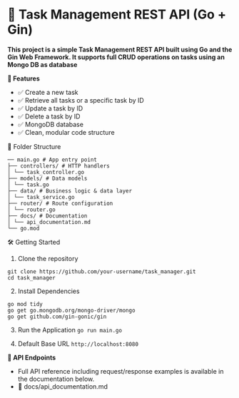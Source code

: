 # 📝 Task Management REST API (Go + Gin)
**This project is a simple Task Management REST API built using Go and the Gin Web Framework. It supports full CRUD operations on tasks using an Mongo DB as database**

**🚀 Features**
- ✅ Create a new task
- ✅ Retrieve all tasks or a specific task by ID
- ✅ Update a task by ID
- ✅ Delete a task by ID
- ✅ MongoDB database
- ✅ Clean, modular code structure

📂 Folder Structure
```task_manager/
── main.go # App entry point
├── controllers/ # HTTP handlers
│ └── task_controller.go
├── models/ # Data models
│ └── task.go
├── data/ # Business logic & data layer
│ └── task_service.go
├── router/ # Route configuration
│ └── router.go
├── docs/ # Documentation
│ └── api_documentation.md
└── go.mod

```


🛠️ Getting Started
1. Clone the repository
```
git clone https://github.com/your-username/task_manager.git
cd task_manager
```
2. Install Dependencies
```
go mod tidy
go get go.mongodb.org/mongo-driver/mongo
go get github.com/gin-gonic/gin
```
3. Run the Application
```go run main.go```

4. Default Base URL
```http://localhost:8080```

**🧪 API Endpoints**
- Full API reference including request/response examples is available in the documentation below.
- 📄 docs/api_documentation.md

